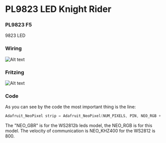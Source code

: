 # PL9823 LED Knight Rider

### PL9823 F5

9823 LED
### Wiring
![Alt text](http://cdn.instructables.com/F9C/BBRM/IHDUL60R/F9CBBRMIHDUL60R.LARGE.jpg "9823")

### Fritzing
![Alt text](http://cdn.instructables.com/FVM/XNSN/IHJES80S/FVMXNSNIHJES80S.LARGE.jpg "Wiring")
### Code
As you can see by the code the most important thing is the line:
```c++
Adafruit_NeoPixel strip = Adafruit_NeoPixel(NUM_PIXELS, PIN, NEO_RGB + NEO_KHZ400);
```
The "NEO_GBR" is for the WS2812b leds model, the NEO_RGB is for this model. The velocity of communication is NEO_KHZ400 for the WS2812 is 800.
